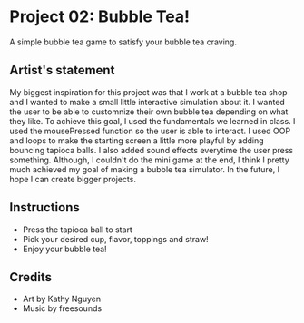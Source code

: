 # Project 02: Bubble Tea!

A simple bubble tea game to satisfy your bubble tea craving. 

## Artist's statement

My biggest inspiration for this project was that I work at a bubble tea shop and I wanted to make a small little interactive simulation about it. I wanted the user to be able to customnize their own bubble tea depending on what they like. To achieve this goal, I used the fundamentals we learned in class. I used the mousePressed function so the user is able to interact. I used OOP and loops to make the starting screen a little more playful by adding bouncing tapioca balls. I also added sound effects everytime the user press something. Although, I couldn't do the mini game at the end, I think I pretty much achieved my goal of making a bubble tea simulator. In the future, I hope I can create bigger projects. 

## Instructions

- Press the tapioca ball to start
- Pick your desired cup, flavor, toppings and straw!
- Enjoy your bubble tea!

## Credits 

- Art by Kathy Nguyen
- Music by freesounds
